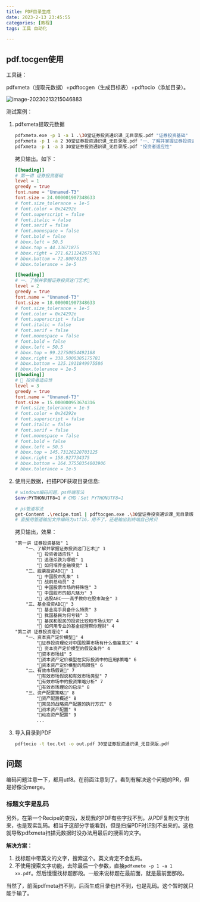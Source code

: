 ```yaml
---
title: PDF目录生成
date: 2023-2-13 23:45:55
categories: [教程]
tags: 工具 自动化

---
```


## pdf.tocgen使用

工具链：

pdfxmeta（提取元数据）+pdftocgen（生成目标表）+pdftocio（添加目录）。

![image-20230213215046883](https://picbed.olimi.icu//img/image-20230213215046883.png)

测试案例：

1. pdfxmeta提取元数据

   ```bash
   pdfxmeta.exe -p 1 -a 1 .\30堂证券投资通识课_无目录版.pdf "证券投资基础"
   pdfxmeta -p 1 -a 2 30堂证券投资通识课_无目录版.pdf "⼀、了解并掌握证券投资这⻔艺术"
   pdfxmeta -p 1 -a 3 30堂证券投资通识课_无目录版.pdf "投资者适应性"
   ```

   拷贝输出。如下：

   ```toml
   [[heading]]
   # 第⼀讲 证券投资基础
   level = 1
   greedy = true
   font.name = "Unnamed-T3"
   font.size = 24.000001907348633
   # font.size_tolerance = 1e-5
   # font.color = 0x24292e
   # font.superscript = false
   # font.italic = false
   # font.serif = false
   # font.monospace = false
   # font.bold = false
   # bbox.left = 50.5
   # bbox.top = 44.13671875
   # bbox.right = 271.6211242675781
   # bbox.bottom = 72.80078125
   # bbox.tolerance = 1e-5
   
   [[heading]]
   # ⼀、了解并掌握证券投资这⻔艺术🐰
   level = 2
   greedy = true
   font.name = "Unnamed-T3"
   font.size = 18.000001907348633
   # font.size_tolerance = 1e-5
   # font.color = 0x24292e
   # font.superscript = false
   # font.italic = false
   # font.serif = false
   # font.monospace = false
   # font.bold = false
   # bbox.left = 50.5
   # bbox.top = 99.22750854492188
   # bbox.right = 338.5000305175781
   # bbox.bottom = 125.1911849975586
   # bbox.tolerance = 1e-5
   [[heading]]
   # 🍼 投资者适应性
   level = 3
   greedy = true
   font.name = "Unnamed-T3"
   font.size = 15.000000953674316
   # font.size_tolerance = 1e-5
   # font.color = 0x24292e
   # font.superscript = false
   # font.italic = false
   # font.serif = false
   # font.monospace = false
   # font.bold = false
   # bbox.left = 50.5
   # bbox.top = 145.73126220703125
   # bbox.right = 158.927734375
   # bbox.bottom = 164.37550354003906
   # bbox.tolerance = 1e-5
   ```

2. 使用元数据，扫描PDF获取目录信息:

   ```bash
   # windows编码问题，ps终端写法
   $env:PYTHONUTF8=1 # CMD：Set PYTHONUTF8=1
   
   # ps管道写法
   get-Content .\recipe.toml | pdftocgen.exe .\30堂证券投资通识课_无目录版.pdf # CMD：pdftocgen 30堂证券投资通识课_无目录版.pdf < recipe.toml
   # 直接用管道输出文件编码为utf16，用不了，还是输出到终端自己拷贝
   ```

   拷贝输出，效果：

   ```txt
   "第⼀讲 证券投资基础" 1
       "⼀、了解并掌握证券投资这⻔艺术🐰" 1
           "🍼 投资者适应性" 1
           "🍼 追涨杀跌为哪般" 1
           "🍼 如何培养⾦融嗅觉" 1
       "⼆、股票投资ABC🐰" 1
           "🍄 中国股市乱象" 1
           "🍄 战前总动员" 2
           "🍄 中国股票市场的特殊性" 3
           "🍄 中国股市的超凡魅⼒" 3
           "🍄 选股ABC⸺⾼⼿教你在股市淘⾦" 3
       "三、基⾦投资ABC🐰" 3
           "🔔 基⾦⾼⼿具备什么特质" 3
           "🔔 我国基⺠为何亏钱" 3
           "🔔 基⺠和股⺠的投资⽐较和市场认知" 4
           "🔔 如何⽤专业的基⾦经理帮你理财" 4
   "第⼆讲 证券投资理论" 4
       "⼀、资本资产定价模型🍑" 4
           "🎯证券投资理论对中国股票市场有什么借鉴意义" 4
           "🎯 资本资产定价模型的假设条件" 4
           "🎯资本市场线" 5
           "🎯资本资产定价模型在实际投资中的应⽤β策略" 6
           "🎯资本资产定价模型的局限性" 6
       "⼆、有效市场假说🍑" 7
           "🎑有效市场假说和有效市场类型" 7
           "🎑有效市场中的投资策略分析" 7
           "🎑有效市场理论的启示" 8
       "三、资产配置策略🍑" 8
           "🦐资产配置概述" 8
           "🦐常⻅的战略资产配置的执⾏⽅式" 8
           "🦐战术资产配置" 9
           "🦐动态资产配置" 9
           ...
   ```

3. 导入目录到PDF

   ```bash
   pdftocio -t toc.txt -o out.pdf 30堂证券投资通识课_无目录版.pdf
   ```

## 问题

编码问题注意一下，都用utf8。在前面注意到了。看到有解决这个问题的PR，但是好像没merge。

### 标题文字是乱码

另外，在第一个Recipe的查找，发现我的PDF有些字找不到。从PDF复制文字出来，也是现实乱码。相当于这部分字能看到，但是扫描PDF时识别不出来的。这也就导致pdfxmeta扫描元数据时没办法用最后的搜索的文字。

**解决方案：**

1. 找标题中带英文的文字，搜索这个。英文肯定不会乱码。
2. 不使用搜索文字功能，去除最后一个参数，直接`pdfxmete -p 1 -a 1 xx.pdf`。然后慢慢找标题那段。一般来说标题在最前面，就是最前面那段。

当然了，前面pdfmeta扫不到，后面生成目录也扫不到，也是乱码。这个暂时就只能手输了。

